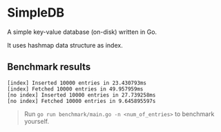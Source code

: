 # SimpleDB

A simple key-value database (on-disk) written in Go.

It uses hashmap data structure as index.

## Benchmark results

```
[index] Inserted 10000 entries in 23.430793ms
[index] Fetched 10000 entries in 49.957959ms
[no index] Inserted 10000 entries in 27.739258ms
[no index] Fetched 10000 entries in 9.645895597s
```

> Run `go run benchmark/main.go -n <num_of_entries>` to benchmark yourself.
